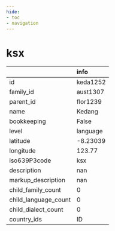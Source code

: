 ```yaml
---
hide:
- toc
- navigation
---
```

# ksx
|                      | info     |
|:---------------------|:---------|
| id                   | keda1252 |
| family_id            | aust1307 |
| parent_id            | flor1239 |
| name                 | Kedang   |
| bookkeeping          | False    |
| level                | language |
| latitude             | -8.23039 |
| longitude            | 123.77   |
| iso639P3code         | ksx      |
| description          | nan      |
| markup_description   | nan      |
| child_family_count   | 0        |
| child_language_count | 0        |
| child_dialect_count  | 0        |
| country_ids          | ID       |
